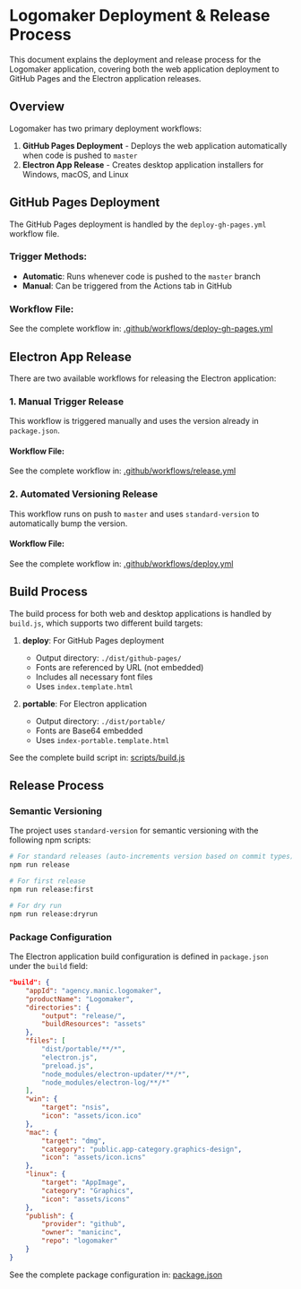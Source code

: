 # Logomaker Deployment & Release Process

This document explains the deployment and release process for the Logomaker application, covering both the web application deployment to GitHub Pages and the Electron application releases.

## Overview

Logomaker has two primary deployment workflows:

1. **GitHub Pages Deployment** - Deploys the web application automatically when code is pushed to `master`
2. **Electron App Release** - Creates desktop application installers for Windows, macOS, and Linux

## GitHub Pages Deployment

The GitHub Pages deployment is handled by the `deploy-gh-pages.yml` workflow file.

### Trigger Methods:
- **Automatic**: Runs whenever code is pushed to the `master` branch
- **Manual**: Can be triggered from the Actions tab in GitHub

### Workflow File:
See the complete workflow in: [.github/workflows/deploy-gh-pages.yml](deploy-gh-pages.yml)

## Electron App Release

There are two available workflows for releasing the Electron application:

### 1. Manual Trigger Release

This workflow is triggered manually and uses the version already in `package.json`.

#### Workflow File:
See the complete workflow in: [.github/workflows/release.yml](release.yml)

### 2. Automated Versioning Release

This workflow runs on push to `master` and uses `standard-version` to automatically bump the version.

#### Workflow File:
See the complete workflow in: [.github/workflows/deploy.yml](deploy.yml)

## Build Process

The build process for both web and desktop applications is handled by `build.js`, which supports two different build targets:

1. **deploy**: For GitHub Pages deployment
   - Output directory: `./dist/github-pages/`
   - Fonts are referenced by URL (not embedded)
   - Includes all necessary font files
   - Uses `index.template.html`

2. **portable**: For Electron application
   - Output directory: `./dist/portable/`
   - Fonts are Base64 embedded
   - Uses `index-portable.template.html`

See the complete build script in: [scripts/build.js](build.js)

## Release Process

### Semantic Versioning

The project uses `standard-version` for semantic versioning with the following npm scripts:

```bash
# For standard releases (auto-increments version based on commit types)
npm run release

# For first release
npm run release:first

# For dry run
npm run release:dryrun
```

### Package Configuration

The Electron application build configuration is defined in `package.json` under the `build` field:

```json
"build": {
    "appId": "agency.manic.logomaker",
    "productName": "Logomaker",
    "directories": {
        "output": "release/",
        "buildResources": "assets"
    },
    "files": [
        "dist/portable/**/*",
        "electron.js",
        "preload.js",
        "node_modules/electron-updater/**/*",
        "node_modules/electron-log/**/*"
    ],
    "win": {
        "target": "nsis",
        "icon": "assets/icon.ico"
    },
    "mac": {
        "target": "dmg",
        "category": "public.app-category.graphics-design",
        "icon": "assets/icon.icns"
    },
    "linux": {
        "target": "AppImage",
        "category": "Graphics",
        "icon": "assets/icons"
    },
    "publish": {
        "provider": "github",
        "owner": "manicinc",
        "repo": "logomaker"
    }
}
```

See the complete package configuration in: [package.json](package.json)